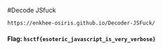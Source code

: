 #Decode JSfuck

`https://enkhee-osiris.github.io/Decoder-JSFuck/`

#### Flag: `hsctf{esoteric_javascript_is_very_verbose}`

